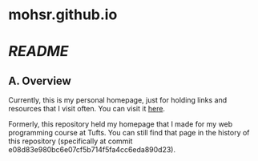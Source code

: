 # mohsr.github.io

# *README*

## A. Overview

Currently, this is my personal homepage, just for holding links and resources
that I visit often. You can visit it [here](https://mohsr.github.io).

Formerly, this repository held my homepage that I made for my web programming
course at Tufts. You can still find that page in the history of this repository
(specifically at commit e08d83e980bc6e07cf5b714f5fa4cc6eda890d23).
